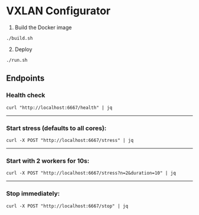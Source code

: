 # VXLAN Configurator

1. Build the Docker image
```shell
./build.sh
```

2. Deploy
```shell
./run.sh
```

## Endpoints

### Health check
```shell
curl "http://localhost:6667/health" | jq
```
---
### Start stress (defaults to all cores):
```shell
curl -X POST "http://localhost:6667/stress" | jq
```
---
### Start with 2 workers for 10s:
```shell
curl -X POST "http://localhost:6667/stress?n=2&duration=10" | jq
```
---
### Stop immediately:
```shell
curl -X POST "http://localhost:6667/stop" | jq
```